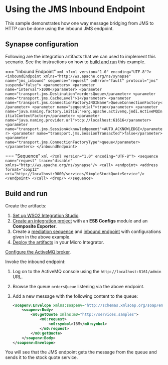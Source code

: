 # Using the JMS Inbound Endpoint
This sample demonstrates how one way message bridging from JMS to HTTP can be done using the inbound JMS endpoint.

## Synapse configuration

Following are the integration artifacts that we can used to implement this scenario. See the instructions on how to [build and run](#build-and-run) this example.

=== "Inbound Endpoint"
    ```xml
    <?xml version="1.0" encoding="UTF-8"?>
    <inboundEndpoint xmlns="http://ws.apache.org/ns/synapse" name="jms_inbound" sequence="request" onError="fault" protocol="jms" suspend="false">
        <parameters>
        <parameter name="interval">1000</parameter>
        <parameter name="transport.jms.Destination">ordersQueue</parameter>
        <parameter name="transport.jms.CacheLevel">1</parameter>
        <parameter name="transport.jms.ConnectionFactoryJNDIName">QueueConnectionFactory</parameter>
        <parameter name="sequential">true</parameter>
        <parameter name="java.naming.factory.initial">org.apache.activemq.jndi.ActiveMQInitialContextFactory</parameter>
        <parameter name="java.naming.provider.url">tcp://localhost:61616</parameter>
        <parameter name="transport.jms.SessionAcknowledgement">AUTO_ACKNOWLEDGE</parameter>
        <parameter name="transport.jms.SessionTransacted">false</parameter>
        <parameter name="transport.jms.ConnectionFactoryType">queue</parameter>
        </parameters>
    </inboundEndpoint>
    ```

=== "Sequence"
    ```xml
    <?xml version="1.0" encoding="UTF-8"?>
    <sequence name="request" trace="disable" xmlns="http://ws.apache.org/ns/synapse"/>
    <call>
        <endpoint>
            <address format="soap12" uri="http://localhost:9000/services/SimpleStockQuoteService"/>
        </endpoint>
    </call>
    <drop/>
    </sequence>
    ```

## Build and run

Create the artifacts:

1. [Set up WSO2 Integration Studio]({{base_path}}/integrate/develop/installing-wso2-integration-studio).
2. [Create an integration project]({{base_path}}/integrate/develop/create-integration-project) with an <b>ESB Configs</b> module and an <b>Composite Exporter</b>.
3. Create a [mediation sequence]({{base_path}}/integrate/develop/creating-artifacts/creating-reusable-sequences) and [inbound endpoint]({{base_path}}/integrate/develop/creating-artifacts/creating-an-inbound-endpoint) with configurations given in the above example.
4. [Deploy the artifacts]({{base_path}}/integrate/develop/deploy-artifacts) in your Micro Integrator.

[Configure the ActiveMQ broker]({{base_path}}/install-and-setup/setup/mi-setup/brokers/configure-with-activemq).

Invoke the inbound endpoint:

1. Log on to the ActiveMQ console using the `http://localhost:8161/admin` URL.
2. Browse the queue `ordersQueue` listening via the above endpoint.
3. Add a new message with the following content to the queue:

    ```xml
    <soapenv:Envelope xmlns:soapenv="http://schemas.xmlsoap.org/soap/envelope/" xmlns:wsa="http://www.w3.org/2005/08/addressing">
        <soapenv:Body>
            <m0:getQuote xmlns:m0="http://services.samples"> 
                <m0:request>
                    <m0:symbol>IBM</m0:symbol>
                </m0:request>
            </m0:getQuote>
        </soapenv:Body>
    </soapenv:Envelope>
    ```

You will see that the JMS endpoint gets the message from the queue and sends it to the stock quote service.
